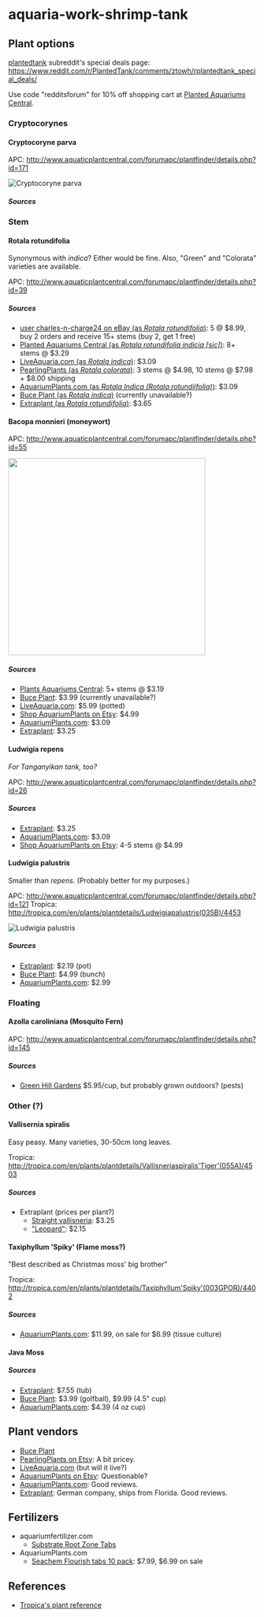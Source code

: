 # aquaria-work-shrimp-tank

## Plant options

[plantedtank](https://www.reddit.com/r/PlantedTank) subreddit's special deals page: https://www.reddit.com/r/PlantedTank/comments/ztowh/rplantedtank_special_deals/

Use code "redditsforum" for 10% off shopping cart at [Planted Aquariums Central](http://www.plantedaquariumscentral.com/).

### Cryptocorynes

#### Cryptocoryne parva

APC: http://www.aquaticplantcentral.com/forumapc/plantfinder/details.php?id=171

![Cryptocoryne parva](http://www.aquaticplantcentral.com/forumapc/plantfinder/images/Araceae/parva2.jpg)

##### Sources


### Stem

#### Rotala rotundifolia

Synonymous with *indica*? Either would be fine. Also, "Green" and "Colorata" varieties are available.

APC: http://www.aquaticplantcentral.com/forumapc/plantfinder/details.php?id=39

##### Sources

- [user charles-n-charge24 on eBay (as *Rotala rotundifolia*)](http://www.ebay.com/itm/ROTALA-ROTUNDIFOLIA-5-Stems-BUY-2-GET-1-FREE-Live-Aquarium-Plant/172584260800): 5 @ $8.99, buy 2 orders and receive 15+ stems (buy 2, get 1 free)
- [Planted Aquariums Central (as *Rotala rotundifolia indicia [sic]*)](http://shop.plantedaquariumscentral.com/Rotala-Rotundifolia-Indicia-Easy-and-colorful-aquarium-plant_p_23.html): 8+ stems @ $3.29
- [LiveAquaria.com (as *Rotala indica*)](http://www.liveaquaria.com/product/prod_display.cfm?c=768+1631+1618&pcatid=1618&cmpid=13cseYY): $3.09
- [PearlingPlants (as *Rotala colorata*)](https://www.etsy.com/listing/294775375/rotala-colorata-freshwater-live-aquarium): 3 stems @ $4.98, 10 stems @ $7.98 + $8.00 shipping
- [AquariumPlants.com (as *Rotala Indica (Rotala rotundiifolia)*)](http://www.aquariumplants.com/Rotala-Indica-Rotala-rotundiifolia-p/bp41.htm): $3.09
- [Buce Plant (as *Rotala indica*)](https://buceplant.com/products/rotala-indica) (currently unavailable?)
- [Extraplant (as *Rotala rotundifolia*)](http://www.extraplant.us/rotala-rotundifolia.html): $3.65

#### Bacopa monnieri (moneywort)

APC: http://www.aquaticplantcentral.com/forumapc/plantfinder/details.php?id=55

<img src="http://www.extraplant.com/media/catalog/product/cache/7/image/5e06319eda06f020e43594a9c230972d/f/i/file_1.jpeg" height="400px" />

##### Sources

- [Plants Aquariums Central](http://shop.plantedaquariumscentral.com/Bacopa-monnieri-Moneywort-easy-stem-plant_p_323.html): 5+ stems @ $3.19
- [Buce Plant](https://buceplant.com/products/bacopa-monnieri): $3.99 (currently unavailable?)
- [LiveAquaria.com](http://www.liveaquaria.com/product/prod_display.cfm?c=768+1632+809&pcatid=809): $5.99 (potted)
- [Shop AquariumPlants on Etsy](https://www.etsy.com/listing/207675140/moneyworth-bacopa-monnieri-beginner): $4.99
- [AquariumPlants.com](https://www.aquariumplants.com/Moneywort-Bacopa-Monnieri-p/bp31.htm): $3.09
- [Extraplant](http://www.extraplant.us/bacopa-monnieri.html): $3.25

#### Ludwigia repens

*For Tanganyikan tank, too?*

APC: http://www.aquaticplantcentral.com/forumapc/plantfinder/details.php?id=26

##### Sources

- [Extraplant](http://www.extraplant.us/ludwigia-repens.html): $3.25
- [AquariumPlants.com](http://www.aquariumplants.com/Ludwigia-Broad-Leaf-Ludwigia-repens-p/bp19.htm): $3.09
- [Shop AquariumPlants on Etsy](https://www.etsy.com/listing/467401743/ludwigia-repens-beginner-live-aquarium): 4-5 stems @ $4.99

#### Ludwigia palustris

Smaller than *repens*. (Probably better for my purposes.)

APC: http://www.aquaticplantcentral.com/forumapc/plantfinder/details.php?id=121
Tropica: http://tropica.com/en/plants/plantdetails/Ludwigiapalustris(035B)/4453

![Ludwigia palustris](http://idtools.org/uploads/idtools/35/191/ludwigia_palustris_SLWpg.jpg)

##### Sources

- [Extraplant](http://www.extraplant.us/ludwigia-palustris.html): $2.19 (pot)
- [Buce Plant](https://buceplant.com/products/ludwigia-plustris?variant=37563240461): $4.99 (bunch)
- [AquariumPlants.com](http://www.aquariumplants.com/Ludwigia-Narrow-Leaf-Ludwigia-palustris-p/bp21.htm): $2.99

### Floating

#### Azolla caroliniana (Mosquito Fern)

APC: http://www.aquaticplantcentral.com/forumapc/plantfinder/details.php?id=145

##### Sources

- [Green Hill Gardens](http://greenhillgardens.com/products/azola-carolina-ana) $5.95/cup, but probably grown outdoors? (pests)

### Other (?)

#### Vallisernia spiralis

Easy peasy. Many varieties, 30-50cm long leaves.

Tropica: http://tropica.com/en/plants/plantdetails/Vallisneriaspiralis'Tiger'(055A)/4503

##### Sources

- Extraplant (prices per plant?)
	- [Straight vallisneria](http://www.extraplant.us/vallisneria-spiralis.html): $3.25
	- ["Leopard"](http://www.extraplant.us/vallisneria-spiralis-leopard.html): $2.15

#### Taxiphyllum 'Spiky' (Flame moss?)

"Best described as Christmas moss' big brother"

Tropica: http://tropica.com/en/plants/plantdetails/Taxiphyllum'Spiky'(003GPOR)/4402

##### Sources

- [AquariumPlants.com](http://www.aquariumplants.com/Taxiphyllum-sp-Flame-Spiky-p/6786-6.htm): $11.99, on sale for $6.99 (tissue culture)

#### Java Moss

##### Sources

- [Extraplant](http://www.extraplant.us/taxiphyllum-barbieri-br-em-vesicularia-dubyana-em.html): $7.55 (tub)
- [Buce Plant](https://buceplant.com/products/java-moss-cup?variant=29214685453): $3.99 (golfball), $9.99 (4.5" cup)
- [AquariumPlants.com](http://www.aquariumplants.com/Java-Moss-Vesicularia-Dubyana-4oz-Cup-p/port01.htm): $4.39 (4 oz cup)

## Plant vendors

- [Buce Plant](https://buceplant.com)
- [PearlingPlants on Etsy](https://www.etsy.com/shop/PearlingPlants): A bit pricey.
- [LiveAquaria.com](http://www.liveaquaria.com) (but will it live?)
- [AquariumPlants on Etsy](https://www.etsy.com/shop/AquariumPlants): Questionable?
- [AquariumPlants.com](https://aquariumplants.com): Good reviews.
- [Extraplant](http://www.extraplant.us): German company, ships from Florida. Good reviews.


## Fertilizers

- aquariumfertilizer.com
  - [Substrate Root Zone Tabs](http://www.aquariumfertilizer.com/index.asp?Option1=inven&EditU=9&Regit=15&ReturnOption1=cats&ReturnEdit=9&Returnitemname=&ReturnShowItemStart=)
- AquariumPlants.com
  - [Seachem Flourish tabs 10 pack](http://www.aquariumplants.com/SeaChem-Flourish-Tabs-p/sc05050.htm): $7.99, $6.99 on sale

## References

- [Tropica's plant reference](http://tropica.com/en/plants/)
